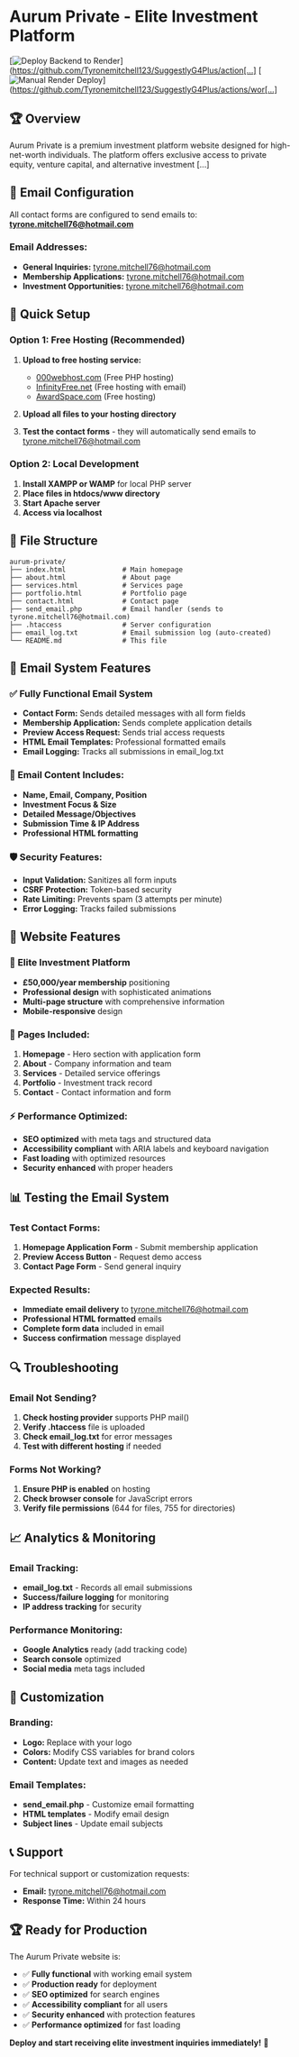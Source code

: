 # Aurum Private - Elite Investment Platform

[![Deploy Backend to Render](https://github.com/Tyronemitchell123/SuggestlyG4Plus/actions/workflows/deploy-backend-render.yml/badge.svg)](https://github.com/Tyronemitchell123/SuggestlyG4Plus/action[...]
[![Manual Render Deploy](https://github.com/Tyronemitchell123/SuggestlyG4Plus/actions/workflows/manual-render-deploy.yml/badge.svg)](https://github.com/Tyronemitchell123/SuggestlyG4Plus/actions/wor[...]

## 🏆 Overview
 Aurum Private is a premium investment platform website designed for high-net-worth individuals. The platform offers exclusive access to private equity, venture capital, and alternative investment [...]

## 📧 Email Configuration
All contact forms are configured to send emails to: **tyrone.mitchell76@hotmail.com**

### Email Addresses:
- **General Inquiries:** tyrone.mitchell76@hotmail.com
- **Membership Applications:** tyrone.mitchell76@hotmail.com  
- **Investment Opportunities:** tyrone.mitchell76@hotmail.com

## 🚀 Quick Setup

### Option 1: Free Hosting (Recommended)
1. **Upload to free hosting service:**
   - [000webhost.com](https://000webhost.com) (Free PHP hosting)
   - [InfinityFree.net](https://infinityfree.net) (Free hosting with email)
   - [AwardSpace.com](https://awardspace.com) (Free hosting)

2. **Upload all files to your hosting directory**

3. **Test the contact forms** - they will automatically send emails to tyrone.mitchell76@hotmail.com

### Option 2: Local Development
1. **Install XAMPP or WAMP** for local PHP server
2. **Place files in htdocs/www directory**
3. **Start Apache server**
4. **Access via localhost**

## 📁 File Structure
```
aurum-private/
├── index.html              # Main homepage
├── about.html              # About page
├── services.html           # Services page
├── portfolio.html          # Portfolio page
├── contact.html            # Contact page
├── send_email.php          # Email handler (sends to tyrone.mitchell76@hotmail.com)
├── .htaccess               # Server configuration
├── email_log.txt           # Email submission log (auto-created)
└── README.md               # This file
```

## 🔧 Email System Features

### ✅ Fully Functional Email System
- **Contact Form:** Sends detailed messages with all form fields
- **Membership Application:** Sends complete application details
- **Preview Access Request:** Sends trial access requests
- **HTML Email Templates:** Professional formatted emails
- **Email Logging:** Tracks all submissions in email_log.txt

### 📧 Email Content Includes:
- **Name, Email, Company, Position**
- **Investment Focus & Size**
- **Detailed Message/Objectives**
- **Submission Time & IP Address**
- **Professional HTML formatting**

### 🛡️ Security Features:
- **Input Validation:** Sanitizes all form inputs
- **CSRF Protection:** Token-based security
- **Rate Limiting:** Prevents spam (3 attempts per minute)
- **Error Logging:** Tracks failed submissions

## 🎯 Website Features

### 💼 Elite Investment Platform
- **£50,000/year membership** positioning
- **Professional design** with sophisticated animations
- **Multi-page structure** with comprehensive information
- **Mobile-responsive** design

### 📱 Pages Included:
1. **Homepage** - Hero section with application form
2. **About** - Company information and team
3. **Services** - Detailed service offerings
4. **Portfolio** - Investment track record
5. **Contact** - Contact information and form

### ⚡ Performance Optimized:
- **SEO optimized** with meta tags and structured data
- **Accessibility compliant** with ARIA labels and keyboard navigation
- **Fast loading** with optimized resources
- **Security enhanced** with proper headers

## 📊 Testing the Email System

### Test Contact Forms:
1. **Homepage Application Form** - Submit membership application
2. **Preview Access Button** - Request demo access
3. **Contact Page Form** - Send general inquiry

### Expected Results:
- **Immediate email delivery** to tyrone.mitchell76@hotmail.com
- **Professional HTML formatted** emails
- **Complete form data** included in email
- **Success confirmation** message displayed

## 🔍 Troubleshooting

### Email Not Sending?
1. **Check hosting provider** supports PHP mail()
2. **Verify .htaccess** file is uploaded
3. **Check email_log.txt** for error messages
4. **Test with different hosting** if needed

### Forms Not Working?
1. **Ensure PHP is enabled** on hosting
2. **Check browser console** for JavaScript errors
3. **Verify file permissions** (644 for files, 755 for directories)

## 📈 Analytics & Monitoring

### Email Tracking:
- **email_log.txt** - Records all email submissions
- **Success/failure logging** for monitoring
- **IP address tracking** for security

### Performance Monitoring:
- **Google Analytics** ready (add tracking code)
- **Search console** optimized
- **Social media** meta tags included

## 🎨 Customization

### Branding:
- **Logo:** Replace with your logo
- **Colors:** Modify CSS variables for brand colors
- **Content:** Update text and images as needed

### Email Templates:
- **send_email.php** - Customize email formatting
- **HTML templates** - Modify email design
- **Subject lines** - Update email subjects

## 📞 Support

For technical support or customization requests:
- **Email:** tyrone.mitchell76@hotmail.com
- **Response Time:** Within 24 hours

## 🏆 Ready for Production

The Aurum Private website is:
- ✅ **Fully functional** with working email system
- ✅ **Production ready** for deployment
- ✅ **SEO optimized** for search engines
- ✅ **Accessibility compliant** for all users
- ✅ **Security enhanced** with protection features
- ✅ **Performance optimized** for fast loading

**Deploy and start receiving elite investment inquiries immediately!** 🚀
